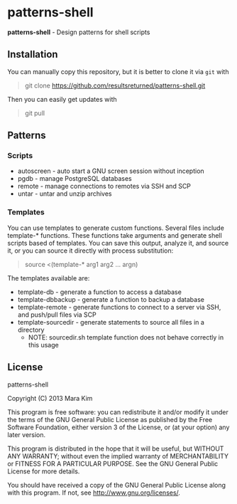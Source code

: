 # patterns-shell

**patterns-shell** - Design patterns for shell scripts


## Installation

You can manually copy this repository, but it is better to clone it via `git` with

>git clone https://github.com/resultsreturned/patterns-shell.git

Then you can easily get updates with

>git pull


## Patterns

### Scripts
* autoscreen - auto start a GNU screen session without inception
* pgdb - manage PostgreSQL databases
* remote - manage connections to remotes via SSH and SCP
* untar - untar and unzip archives

### Templates

You can use templates to generate custom functions.  Several files include
template-\* functions.  These functions take arguments and generate shell scripts
based of templates. You can save this output, analyze it, and source it, or you
can source it directly with process substitution:

>source &lt;(template-\* arg1 arg2 ... argn\)


The templates available are:
* template-db - generate a function to access a database
* template-dbbackup - generate a function to backup a database
* template-remote - generate functions to connect to a server via SSH, and push/pull files via SCP
* template-sourcedir - generate statements to source all files in a directory
  * NOTE: sourcedir.sh template function does not behave correctly in this usage


## License

patterns-shell

Copyright (C) 2013  Mara Kim

This program is free software: you can redistribute it and/or modify
it under the terms of the GNU General Public License as published by
the Free Software Foundation, either version 3 of the License, or
(at your option) any later version.

This program is distributed in the hope that it will be useful,
but WITHOUT ANY WARRANTY; without even the implied warranty of
MERCHANTABILITY or FITNESS FOR A PARTICULAR PURPOSE.  See the
GNU General Public License for more details.

You should have received a copy of the GNU General Public License
along with this program.  If not, see <http://www.gnu.org/licenses/>.
